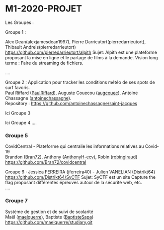 # M1-2020-PROJET

Les Groupes : 

Groupe 1 :

Alex Dean(alexjamesdean1997), Pierre Darrieutort(pierredarrieutort), Thibault Andreis(pierredarrieutort)
https://github.com/pierredarrieutort/alpith
Sujet: Alpith est une plateforme proposant la mise en ligne et le partage de films à la demande.
Vision long terme : Faire du streaming de fichiers.

....

Groupe 2 :
Application pour tracker les conditions météo de ses spots de surf favoris.  
Paul Riffard ([PaulRiffard](https://github.com/PaulRiffard)), Auguste Couecou ([augcouec](https://github.com/augcouec)), Antoine Chassagne ([antoinechassagne](https://github.com/antoinechassagne)).  
Repository : https://github.com/antoinechassagne/saint-jacques

Ici Groupe 3

Ici Groupe 4
....

### Groupe 5
CovidCentral - Plateforme qui centralie les informations relatives au Covid-19\
Brandon ([Bran72](https://github.com/Bran72)), Anthony ([AnthonyH-ecv](https://github.com/AnthonyH-ecv)), Robin ([robingiraud](https://github.com/robingiraud))\
https://github.com/Bran72/covidcentral

Groupe 6 :
Jessica FERREIRA (jferreira40) - Julien VANELIAN (Distrikt64)
https://github.com/Distrikt64/SyCTF
Sujet: SyCTF est un site Capture the flag proposant différentes épreuves autour de la sécurité web, etc.  
....

### Groupe 7

Système de gestion et de suivi de scolarité\
Maël ([maelquerre](https://github.com/maelquerre)), Baptiste ([BaptisteSapa](https://github.com/BaptisteSapa))\
https://github.com/maelquerre/studiary.git
